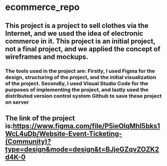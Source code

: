 # ecommerce_repo

## This project is a project to sell clothes via the Internet, and we used the idea of electronic commerce in it. This project is an initial project, not a final project, and we applied the concept of wireframes and mockups.

### The tools used in the project are: Firstly, I used Figma for the design, structuring of the project, and the initial visualization of the project. Secondly, I used Visual Studio Code for the purposes of implementing the project, and lastly used the distributed version control system Github to save these project on server

## The link of the project is:https://www.figma.com/file/P5ieOlqMhl5bks1WcL4uDb/Website-Event-Ticketing-(Community)?type=design&mode=design&t=BJjeGZqvZOZK2d4K-0
